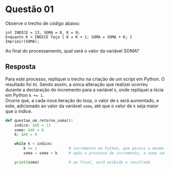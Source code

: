 # Questão 01

Observe o trecho de código abaixo:

```
int INDICE = 13, SOMA = 0, K = 0;  
Enquanto K < INDICE faça { K = K + 1; SOMA = SOMA + K; } Imprimir(SOMA);  
```

Ao final do processamento, qual será o valor da variável SOMA?

## Resposta

Para este processo, repliquei o trecho na criação de um script em Python. O resultado foi `91`. Sendo assim, a única alteração que realizei ocorreu durante a declaração do incremento para a variável `k`, onde repliquei a lócia em Python 
`k += 1`. <br>
Ocorre que, a cada nova iteração do loop, o valor de `k` será aumentado, e este, adicionado ao valor da variável `soma`, até que o valor de `k` seja maior que o índice.

```python
def questao_um_retorno_soma():
    indice: int = 13
    soma: int = 0
    k: int = 0

    while k < indice:
        k += 1              # incremento em Python, que possui o mesmo resultado k = k + 1
        soma = soma + k     # após o processo de incremento, a soma sempre receberá a adição ao seu novo valor

    print(soma)             # ao final, será exibido o resultado
```